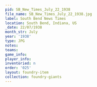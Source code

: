 ```yaml
---
pid: SB_New_Times_July_22_1938
file_name: SB_New_Times_July_22_1938.jpg
label: South Bend News Times
location: South Bend, Indiana, US
_date: 22/07/1938
month_str: July
year: '1938'
type: JPG
notes: 
teams: 
game_info: 
player_info: 
inventoried: n
order: '025'
layout: foundry-item
collection: foundry-giants
---
```

